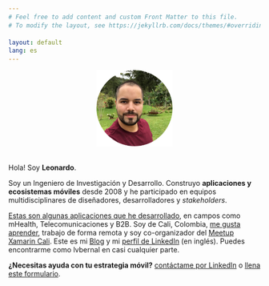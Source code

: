 ```yaml
---
# Feel free to add content and custom Front Matter to this file.
# To modify the layout, see https://jekyllrb.com/docs/themes/#overriding-theme-defaults

layout: default
lang: es
---
```


<center>
    <img src="/images/profile.png" height="152" />
    <br/><br/>
</center>

Hola! Soy __Leonardo__.

Soy un Ingeniero de Investigación y Desarrollo. Construyo __aplicaciones y ecosistemas móviles__ desde 2008 y he participado en equipos multidisciplinares de diseñadores, desarrolladores y _stakeholders_.

[Estas son algunas aplicaciones que he desarrollado](/es/apps), en campos como mHealth, Telecomunicaciones y B2B. Soy de Cali, Colombia, [me gusta aprender](/es/tech), trabajo de forma remota y soy co-organizador del [Meetup Xamarin Cali](https://www.meetup.com/Xamarin-Cali/). Este es mi [Blog](https://blog.lvbernal.com/) y mi [perfil de LinkedIn](https://www.linkedin.com/in/lvbernal/) (en inglés). Puedes encontrarme como lvbernal en casi cualquier parte.

__¿Necesitas ayuda con tu estrategia móvil?__ [contáctame por LinkedIn](https://www.linkedin.com/in/lvbernal/) o [llena este formulario](https://goo.gl/forms/TxQgrcByjhA469of2).
